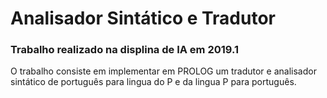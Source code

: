 # Analisador Sintático e Tradutor

### Trabalho realizado na displina de IA em 2019.1

O trabalho consiste em implementar em PROLOG um tradutor e analisador sintático de português para lingua do P e da lingua P para português.
